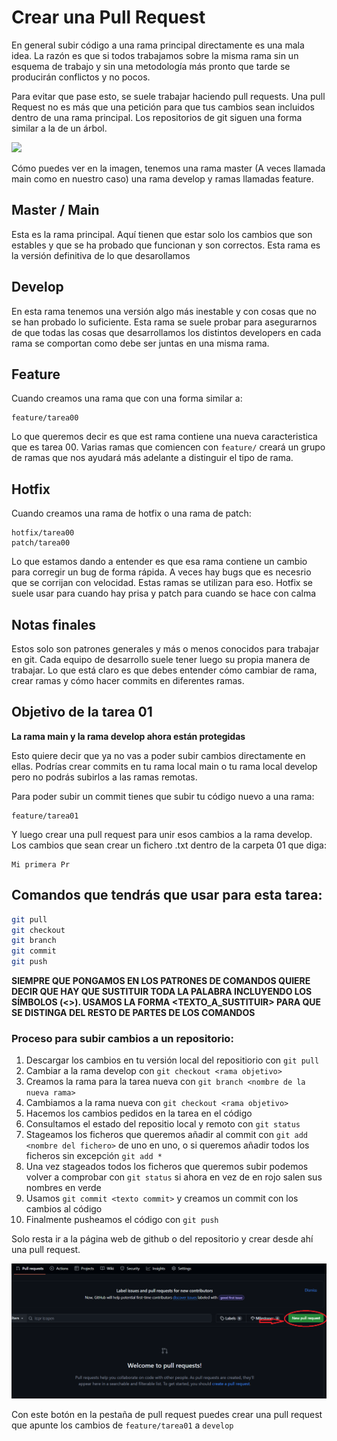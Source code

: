 # Crear una Pull Request

En general subir código a una rama principal directamente es una mala idea. La razón es que si todos trabajamos sobre la misma rama sin un esquema de trabajo y sin una metodología más pronto que tarde se producirán conflictos y no pocos.

Para evitar que pase esto, se suele trabajar haciendo pull requests. Una pull Request no es más que una petición para que tus cambios sean incluidos dentro de una rama principal. Los repositorios de git siguen una forma similar a la de un árbol.

![](https://miro.medium.com/v2/resize:fit:828/format:webp/1*DhagidpZutkaCmAZobmzDQ.png)

Cómo puedes ver en la imagen, tenemos una rama master (A veces llamada main como en nuestro caso) una rama develop y ramas llamadas feature.

## Master / Main

Esta es la rama principal. Aquí tienen que estar solo los cambios que son estables y que se ha probado que funcionan y son correctos. Esta rama es la versión definitiva de lo que desarollamos

## Develop

En esta rama tenemos una versión algo más inestable y con cosas que no se han probado lo suficiente. Esta rama se suele probar para asegurarnos de que todas las cosas que desarrollamos los distintos developers en cada rama se comportan como debe ser juntas en una misma rama.

## Feature

Cuando creamos una rama que con una forma similar a: 
```
feature/tarea00
```
Lo que queremos decir es que est rama contiene una nueva caracteristica que es tarea 00. Varias ramas que comiencen con `feature/` creará un grupo de ramas que nos ayudará más adelante a distinguir el tipo de rama.

## Hotfix

Cuando creamos una rama de hotfix o una rama de patch:
```
hotfix/tarea00
patch/tarea00
```
Lo que estamos dando a entender es que esa rama contiene un cambio para corregir un bug de forma rápida. A veces hay bugs que es necesrio que se corrijan con velocidad. Estas ramas se utilizan para eso. Hotfix se suele usar para cuando hay prisa y patch para cuando se hace con calma

## Notas finales

Estos solo son patrones generales y más o menos conocidos para trabajar en git. Cada equipo de desarrollo suele tener luego su propia manera de trabajar. Lo que está claro es que debes entender cómo cambiar de rama, crear ramas y cómo hacer commits en diferentes ramas.

## Objetivo de la tarea 01

**La rama main y la rama develop ahora están protegidas**

Esto quiere decir que ya no vas a poder subir cambios directamente en ellas. Podrías crear commits en tu rama local main o tu rama local develop pero no podrás subirlos a las ramas remotas. 

Para poder subir un commit tienes que subir tu código nuevo a una rama:

```
feature/tarea01
```

Y luego crear una pull request para unir esos cambios a la rama develop. Los cambios que sean crear un fichero .txt dentro de la carpeta 01 que diga:

```
Mi primera Pr
```

## Comandos que tendrás que usar para esta tarea:

```bash
git pull
git checkout
git branch
git commit
git push
```

**SIEMPRE QUE PONGAMOS EN LOS PATRONES DE COMANDOS <COSA> QUIERE DECIR QUE HAY QUE SUSTITUIR TODA LA PALABRA INCLUYENDO LOS SÍMBOLOS (<>). USAMOS LA FORMA <TEXTO_A_SUSTITUIR> PARA QUE SE DISTINGA DEL RESTO DE PARTES DE LOS COMANDOS**

### Proceso para subir cambios a un repositorio:

1. Descargar los cambios en tu versión local del repositiorio con `git pull`
2. Cambiar a la rama develop con `git checkout <rama objetivo>`
3. Creamos la rama para la tarea nueva con `git branch <nombre de la nueva rama>`
4. Cambiamos a la rama nueva con `git checkout <rama objetivo>`
5. Hacemos los cambios pedidos en la tarea en el código
6. Consultamos el estado del repositio local y remoto con `git status`
7. Stageamos los ficheros que queremos añadir al commit con `git add <nombre del fichero>` de uno en uno, o si queremos añadir todos los ficheros sin excepción `git add *`
8. Una vez stageados todos los ficheros que queremos subir podemos volver a comprobar con `git status` si ahora en vez de en rojo salen sus nombres en verde
9. Usamos `git commit <texto commit>` y creamos un commit con los cambios al código
10. Finalmente pusheamos el código con `git push`

Solo resta ir a la página web de github o del repositorio y crear desde ahí una pull request.

![](./Captura.png)

Con este botón en la pestaña de pull request puedes crear una pull request que apunte los cambios de `feature/tarea01` a `develop`